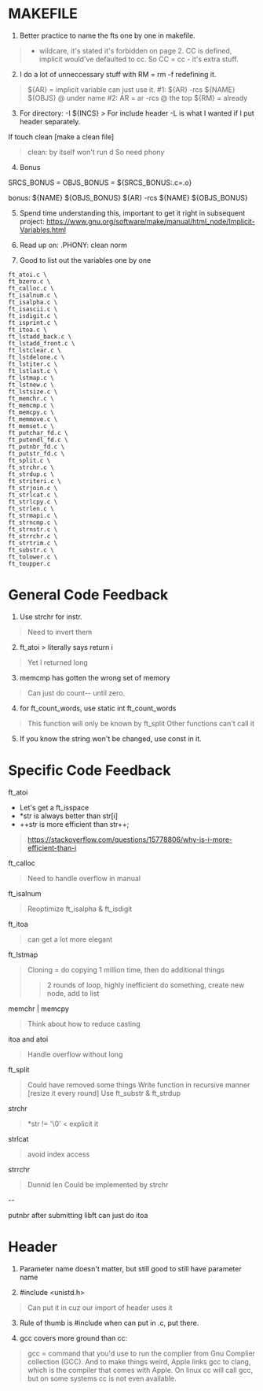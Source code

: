 # MAKEFILE
1. Better practice to name the fts one by one in makefile.
> * wildcare, it's stated it's forbidden on page 2. 
> CC is defined, implicit would've defaulted to cc. So CC = cc - it's extra stuff.

2. I do a lot of unneccessary stuff with RM = rm -f redefining it.
> ${AR} = implicit variable can just use it.
#1: ${AR} -rcs ${NAME} ${OBJS} @ under name
#2: AR = ar -rcs @ the top
> ${RM} = already 

3. For directory: 
-I ${INCS} > For include header 
-L is what I wanted if I put header separately.

If touch clean [make a clean file]
> clean: by itself won't run d 
> So need phony

4. Bonus 

SRCS_BONUS = 
OBJS_BONUS = ${SRCS_BONUS:.c=.o}

bonus: ${NAME} ${OBJS_BONUS}
	   ${AR} -rcs ${NAME} ${OBJS_BONUS}

5. Spend time understanding this, important to get it right in subsequent project:
https://www.gnu.org/software/make/manual/html_node/Implicit-Variables.html

6. Read up on: 
.PHONY: clean norm

7. Good to list out the variables one by one
```
ft_atoi.c \
ft_bzero.c \
ft_calloc.c \
ft_isalnum.c \
ft_isalpha.c \
ft_isascii.c \
ft_isdigit.c \
ft_isprint.c \
ft_itoa.c \
ft_lstadd_back.c \
ft_lstadd_front.c \
ft_lstclear.c \
ft_lstdelone.c \
ft_lstiter.c \
ft_lstlast.c \
ft_lstmap.c \
ft_lstnew.c \
ft_lstsize.c \
ft_memchr.c \
ft_memcmp.c \
ft_memcpy.c \
ft_memmove.c \
ft_memset.c \
ft_putchar_fd.c \
ft_putendl_fd.c \
ft_putnbr_fd.c \
ft_putstr_fd.c \
ft_split.c \
ft_strchr.c \
ft_strdup.c \
ft_striteri.c \
ft_strjoin.c \
ft_strlcat.c \
ft_strlcpy.c \
ft_strlen.c \
ft_strmapi.c \
ft_strncmp.c \
ft_strnstr.c \
ft_strrchr.c \
ft_strtrim.c \
ft_substr.c \
ft_tolower.c \
ft_toupper.c
```

# General Code Feedback
1. Use strchr for instr.
> Need to invert them 

2. ft_atoi > literally says return i 
> Yet I returned long 

3. memcmp has gotten the wrong set of memory
> Can just do count-- until zero.

4. for ft_count_words, use 
static int ft_count_words 
> This function will only be known by ft_split
> Other functions can't call it 

5. If you know the string won't be changed, use const in it. 

# Specific Code Feedback

ft_atoi
- Let's get a ft_isspace 
- *str is always better than str[i] 
- ++str is more efficient than str++;
> https://stackoverflow.com/questions/15778806/why-is-i-more-efficient-than-i

ft_calloc 
> Need to handle overflow in manual

ft_isalnum
> Reoptimize ft_isalpha & ft_isdigit

ft_itoa
> can get a lot more elegant

ft_lstmap 
> Cloning = do copying 1 million time, then do additional things
>> 2 rounds of loop, highly inefficient 
> do something, create new node, add to list

memchr | memcpy
> Think about how to reduce casting 

itoa and atoi 
> Handle overflow without long 

ft_split 
> Could have removed some things 
> Write function in recursive manner [resize it every round]
> Use ft_substr & ft_strdup

strchr 
> *str != '\0' < explicit it 

strlcat 
> avoid index access 

strrchr
> Dunnid len 
> Could be implemented by strchr

--

putnbr after submitting libft can just do itoa 

# Header

1. Parameter name doesn't matter, but still good to still have parameter name

2. #include <unistd.h>
> Can put it in cuz our import of header uses it

3. Rule of thumb is #include when can put in .c, put there.

4. gcc covers more ground than cc:
>  gcc = command that you'd use to run the complier from Gnu Complier collection (GCC). And to make things weird, Apple links gcc to clang, which is the compiler that comes with Apple. On linux cc will call gcc, but on some systems cc is not even available.
